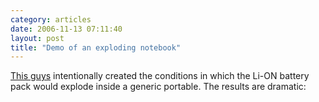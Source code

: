 ```yaml
---
category: articles
date: 2006-11-13 07:11:40
layout: post
title: "Demo of an exploding notebook"
---
```


<p><a href="http://www.pcpitstop.com/pcsafety/">This guys</a> intentionally created the conditions in which the Li-ON battery pack would explode inside a generic portable. The results are dramatic:</p><p><iframe title="Demo of an exploding notebook" width="480" height="300" data-src="//www.youtube.com/embed/qmPm-YV9vdA" frameborder="0" allowfullscreen></iframe></p>

